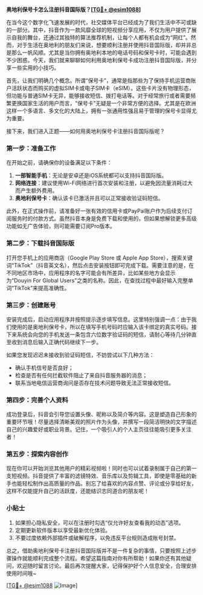 **奥地利保号卡怎么注册抖音国际版？[[TG💪+ @esim1088](https://t.me/s/esim1088)]**

在当今这个数字化飞速发展的时代，社交媒体平台已经成为了我们生活中不可或缺的一部分。其中，抖音作为一款风靡全球的短视频分享应用，不仅为用户提供了展示自我的舞台，还通过其独特的算法推荐机制，让每个人都有机会成为“网红”。然而，对于生活在奥地利的朋友们来说，想要顺利注册并使用抖音国际版，却并非总是那么一帆风顺。尤其是当你拥有奥地利本地的电话号码和保号卡时，可能会遇到不少困惑。今天，我们就来聊聊如何利用奥地利保号卡成功注册抖音国际版，并分享一些实用的小技巧。

首先，让我们明确几个概念。所谓“保号卡”，通常是指那些为了保持手机运营商账户活跃状态而购买的虚拟SIM卡或电子SIM卡（eSIM）。这些卡片没有物理形态，但功能与普通SIM卡无异，能够接收短信、拨打电话等。对于经常旅行或者需要频繁更换国家生活的用户而言，“保号卡”无疑是一个非常方便的选择。尤其是在欧洲这样一个多语言、多文化的大陆上，拥有一张通用性强且易于管理的保号卡显得尤为重要。

接下来，我们进入正题——如何用奥地利保号卡注册抖音国际版呢？

### 第一步：准备工作

在开始之前，请确保你的设备满足以下条件：
1. **一部智能手机**：无论是安卓还是iOS系统都可以支持抖音国际版。
2. **网络连接**：建议使用Wi-Fi网络进行首次安装和注册，以避免因流量消耗过大而产生额外费用。
3. **奥地利保号卡**：确认该卡已激活并且可以正常接收验证码短信。

此外，在正式操作前，请准备好一张有效的信用卡或PayPal账户作为后续支付订阅服务时的付款方式。虽然抖音本身是免费下载和使用的，但如果想解锁更多高级功能如无广告体验，则可能需要订阅Pro版本。

### 第二步：下载抖音国际版

打开您手机上的应用商店（Google Play Store 或 Apple App Store），搜索关键词“TikTok”（抖音英文名），然后点击安装按钮即可完成下载。需要注意的是，在不同地区市场中，应用程序的名字可能会有所差异，比如某些地方会显示为“Douyin For Global Users”之类的名称。因此，在查找过程中最好输入完整单词“TikTok”来提高准确性。

### 第三步：创建账号

安装完成后，启动应用程序并按照提示逐步填写信息。这里特别强调一点：由于我们使用的是奥地利保号卡，所以在填写手机号码时应输入该卡绑定的真实号码。接下来系统会向您的手机发送一条包含六位数字验证码的短信，请耐心等待几分钟直至收到消息后输入正确代码继续下一步。

如果您发现迟迟未接收到验证码短信，不妨尝试以下几种方法：
- 确认手机信号是否良好；
- 检查是否有任何拦截软件阻止了来自抖音服务器的消息；
- 联系当地电信运营商询问是否存在技术问题导致无法正常接收短信。

### 第四步：完善个人资料

成功登录后，抖音会引导您设置头像、昵称以及简介等内容。这是塑造自己形象的重要环节哦！尽量选择清晰美观的照片作为头像，并撰写一段简洁明快的文字描述自己的兴趣爱好或职业背景。记住，一个吸引人的个人主页往往能吸引更多关注者！

### 第五步：探索内容创作

现在你可以开始浏览其他用户的精彩视频啦！同时也可以试着录制属于自己的第一支短视频。抖音提供了丰富的滤镜特效、音乐库以及剪辑工具，即使是零基础的新手也能轻松制作出高质量的作品。别忘了给喜欢的内容点赞、评论或分享给好友，这样不仅能提升自己的活跃度，还能结识志同道合的朋友呢！

### 小贴士

1. 如果担心隐私安全，可以在注册时勾选“仅允许好友查看我的动态”选项。
2. 定期更新软件版本以享受最新优化体验。
3. 不要过度依赖外部插件或破解程序，以免违反平台规则造成账号封禁。

总之，借助奥地利保号卡注册抖音国际版并不是一件复杂的事情，只要按照上述步骤操作就能顺利完成整个流程。希望这篇指南对你有所帮助！如果你还有其他疑问，欢迎随时留言讨论。最后再次提醒大家，记得保护好个人信息安全，合理安排使用时间哦~

[[TG💪+ @esim1088](https://t.me/s/esim1088) ![Image](https://i.postimg.cc/4NQfJmqS/Snipaste-2025-05-13-00-14-12.png)]